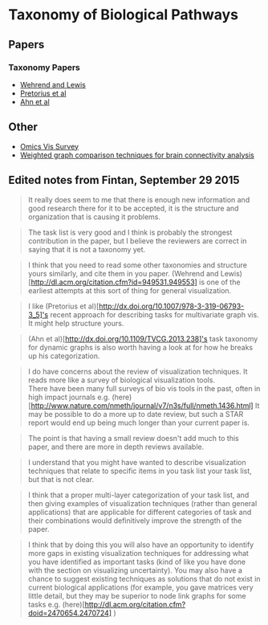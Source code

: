 # Taxonomy of Biological Pathways

## Papers
### Taxonomy Papers
- [Wehrend and Lewis](http://dl.acm.org/citation.cfm?id=949531.949553)
- [Pretorius et al](http://dx.doi.org/10.1007/978-3-319-06793-3_5)
- [Ahn et al](http://dx.doi.org/10.1109/TVCG.2013.238)

## Other
- [Omics Vis Survey](http://www.nature.com/nmeth/journal/v7/n3s/full/nmeth.1436.html)
- [Weighted graph comparison techniques for brain connectivity analysis](http://dl.acm.org/citation.cfm?doid=2470654.2470724)

## Edited notes from Fintan, September 29 2015

> It really does seem to me that there is enough new information and good research there for it to be accepted, it is the structure and organization that is causing it problems.

> The task list is very good and I think is probably the strongest contribution in the paper, but I believe the reviewers are correct in saying that it is not a taxonomy yet.

> I think that you need to read some other taxonomies and structure yours similarly, and cite them in you paper. (Wehrend and Lewis)[http://dl.acm.org/citation.cfm?id=949531.949553] is one of the earliest attempts at this sort of thing for general visualization.

> I like (Pretorius et al)[http://dx.doi.org/10.1007/978-3-319-06793-3_5]'s
recent approach for describing tasks for multivariate graph vis.
It might help structure yours.

> (Ahn et al)[http://dx.doi.org/10.1109/TVCG.2013.238]'s task taxonomy
for dynamic graphs is also worth having a look at for how he breaks
up his categorization.

> I do have concerns about the review of visualization techniques.
It reads more like a survey of biological visualization tools.  
There have been many full surveys of bio vis tools in the past,
often in high impact journals e.g. (here)[http://www.nature.com/nmeth/journal/v7/n3s/full/nmeth.1436.html]
It may be possible to do a more up to date  review,
but such a STAR report would end up being
much longer than your current paper is.

> The point is that having a small review doesn't add much to this paper,
and there are more in depth reviews available.

> I understand that you might have wanted to describe visualization techniques
that relate to specific items in you task list your task list,
but that is not clear.

> I think that a proper multi-layer categorization of your task list,
and then giving examples of visualization techniques
(rather than general applications)
that are applicable for different categories of task
and their combinations would definitively improve the strength of the paper.

> I think that by doing this you will also have an opportunity to identify more
gaps in existing visualization techniques for addressing what you have
identified as important tasks
(kind of like you have done with the section on visualizing uncertainty).
You may also have a chance to suggest existing techniques as solutions
that do not exist in current biological applications
(for example, you gave matrices very little detail,
but they may be superior to node link graphs for some tasks
e.g. (here)[http://dl.acm.org/citation.cfm?doid=2470654.2470724] )
